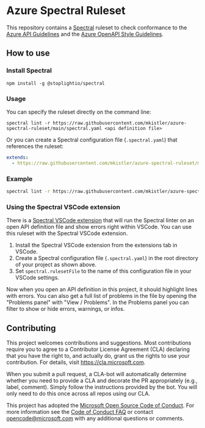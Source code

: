 # Azure Spectral Ruleset

This repository contains a [Spectral](https://github.com/stoplightio/spectral) ruleset to check conformance
to the [Azure API Guidelines](https://github.com/microsoft/api-guidelines/blob/vNext/azure/Guidelines.md) and
the [Azure OpenAPI Style Guidelines](./openapi-style-guidelines.md).

## How to use

### Install Spectral

`npm install -g @stoplightio/spectral`

### Usage

You can specify the ruleset directly on the command line:

`spectral lint -r https://raw.githubusercontent.com/mkistler/azure-spectral-ruleset/main/spectral.yaml <api definition file>`

Or you can create a Spectral configuration file (`.spectral.yaml`) that references the ruleset:

```yaml
extends:
  - https://raw.githubusercontent.com/mkistler/azure-spectral-ruleset/main/spectral.yaml
```

### Example

```bash
spectral lint -r https://raw.githubusercontent.com/mkistler/azure-spectral-ruleset/main/spectral.yaml petstore.yaml
```

### Using the Spectral VSCode extension

There is a [Spectral VSCode extension](https://marketplace.visualstudio.com/items?itemName=stoplight.spectral) that will run the Spectral linter on an open API definition file and show errors right within VSCode.  You can use this ruleset with the Spectral VSCode extension.

1. Install the Spectral VSCode extension from the extensions tab in VSCode.
2. Create a Spectral configuration file (`.spectral.yaml`) in the root directory of your project
as shown above.
3. Set `spectral.rulesetFile` to the name of this configuration file in your VSCode settings.

Now when you open an API definition in this project, it should highlight lines with errors.
You can also get a full list of problems in the file by opening the "Problems panel" with "View / Problems".  In the Problems panel you can filter to show or hide errors, warnings, or infos.

## Contributing

This project welcomes contributions and suggestions. Most contributions require you to agree to a
Contributor License Agreement (CLA) declaring that you have the right to, and actually do, grant us
the rights to use your contribution. For details, visit https://cla.microsoft.com.

When you submit a pull request, a CLA-bot will automatically determine whether you need to provide
a CLA and decorate the PR appropriately (e.g., label, comment). Simply follow the instructions
provided by the bot. You will only need to do this once across all repos using our CLA.

This project has adopted the [Microsoft Open Source Code of Conduct](https://opensource.microsoft.com/codeofconduct/).
For more information see the [Code of Conduct FAQ](https://opensource.microsoft.com/codeofconduct/faq/) or
contact [opencode@microsoft.com](mailto:opencode@microsoft.com) with any additional questions or comments.

